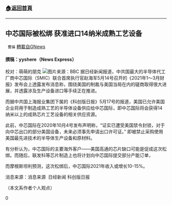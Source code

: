 ###  [:house:返回首頁](https://github.com/ourhimalayas/txt)
---

## 中芯国际被松绑 获准进口14纳米成熟工艺设备
` 曹操` [轉載自GNews](https://gnews.org/zh-hans/1250069/)

#### 撰稿：yyshere（News Express）
校对：萌萌的朋克
![]()![](https://gnews-media-offload.s3.amazonaws.com/wp-content/uploads/2021/05/17045802/%E4%B8%AD%E5%BF%83-1.jpg)图片来源：BBC
据日经新闻报道，中共国最大的半导体代工厂商中芯国际（SMIC）联合首席执行官赵海军5月14号召开的《2021年1～3月财报》发布会上透露发布消息称，围绕美国的制裁与美国当局在内的磋商取得很大进展，并透露涉及生产设备进口等手续正在推进。

而据中共国上海报业集团下属的《科创版日报》5月17号的报道，美国已允许美国企业将用于制造成熟工艺的半导体设备供应给中芯国际，即中芯国际将会获得14纳米以上的成熟芯片工艺设备的相关供应资源。

此前，中芯国际在2020年10月4号发布声明称，“证实已遭受美国禁令封锁，对于向中芯出口的部分美国设备，未来必须事先申请出口许可证。” 即被禁止采购使用美国最先进技术的半导体生产设备和原材料。

有分析认为，中芯国际的主要海外客户——美国高通的芯片缺口可能是促成这次松绑。而随后，联发科等芯片制造上也将计划向中芯国际提交部分产能订单，

而摩根斯坦利预测，这次松绑后，中芯国际2021年收入或增长10-15%。

消息来源：消息来源  日经新闻 科创版日报

（本文系作者个人观点）

0
